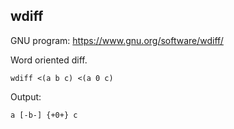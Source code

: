 ## wdiff

GNU program: <https://www.gnu.org/software/wdiff/>

Word oriented diff.

    wdiff <(a b c) <(a 0 c)

Output:

    a [-b-] {+0+} c
